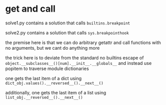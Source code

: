 # get and call

solve1.py contains a solution that calls `builtins.breakpoint`

solve2.py contains a solution that calls `sys.breakpointhook`

the premise here is that we can do arbitrary getattr and call functions with no arguments, but we cant do anything more

the trick here is to deviate from the standard no builtins escape of `object.__subclasses__()[num].__init__.__globals__` and instead use popitem to traverse module dictionaries

one gets the last item of a dict using `dict_obj.values().__reversed__().__next__()`

additionally, one gets the last item of a list using `list_obj.__reversed__().__next__()`

